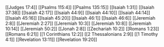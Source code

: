 [[Judges 17:4]]
[[Psalms 115:4]]
[[Psalms 135:15]]
[[Isaiah 1:31]]
[[Isaiah 37:38]]
[[Isaiah 42:17]]
[[Isaiah 44:9]]
[[Isaiah 44:10]]
[[Isaiah 44:14]]
[[Isaiah 45:16]]
[[Isaiah 45:20]]
[[Isaiah 46:1]]
[[Isaiah 46:6]]
[[Jeremiah 2:8]]
[[Jeremiah 2:27]]
[[Jeremiah 10:3]]
[[Jeremiah 10:8]]
[[Jeremiah 10:14]]
[[Jeremiah 50:2]]
[[Jonah 2:8]]
[[Zechariah 10:2]]
[[Romans 1:23]]
[[Romans 6:21]]
[[1 Corinthians 12:2]]
[[2 Thessalonians 2:9]]
[[1 Timothy 4:1]]
[[Revelation 13:11]]
[[Revelation 19:20]]
